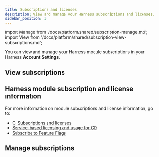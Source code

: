 ```yaml
---
title: Subscriptions and licenses
description: View and manage your Harness subscriptions and licenses.
sidebar_position: 3
---
```


import Manage from '/docs/platform/shared/subscription-manage.md';
import View from '/docs/platform/shared/subscription-view-subscriptions.md';

You can view and manage your Harness module subscriptions in your Harness **Account Settings**.

## View subscriptions

<View />

## Harness module subscription and license information

For more information on module subscriptions and license information, go to:

- [CI Subscriptions and licenses](/docs/continuous-integration/get-started/ci-subscription-mgmt/)
- [Service-based licensing and usage for CD](/docs/continuous-delivery/get-started/service-licensing-for-cd)
- [Subscribe to Feature Flags](/docs/category/subscribe-to-feature-flags)

## Manage subscriptions

<Manage />